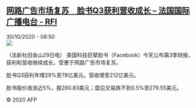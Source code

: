 <!--1604048062000-->
[网路广告市场复苏　脸书Q3获利营收成长 – 法国国际广播电台 - RFI](http://www.rfi.fr//cn/contenu/20201030-%E7%BD%91%E8%B7%AF%E5%B9%BF%E5%91%8A%E5%B8%82%E5%9C%BA%E5%A4%8D%E8%8B%8F%E3%80%80%E8%84%B8%E4%B9%A6q3%E8%8E%B7%E5%88%A9%E8%90%A5%E6%94%B6%E6%88%90%E9%95%BF)
------

<div>30/10/2020 - 08:50</div><img src="https://s.rfi.fr/media/display/2958d3ae-1a86-11eb-bff8-005056a98db9/w:310/p:16x9/eco0006b.201030155001.jpg"><div class="t-content__body u-clearfix"><p>（法新社旧金山29日电）    美国科技巨擘脸书（Facebook）今天公布第3季财报，获利和营收继续成长，受惠于网路广告市场复苏。</p><p>    脸书Q3获利年增29%至78亿美元，营收增至212亿美元。</p><p>    脸书股价收涨近5%，报280.83美元；盘后交易跌不到0.5%至279.55美元。</p><p class="t-copyright">© 2020 AFP</p>        </div>
